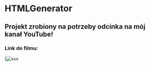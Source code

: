 # HTMLGenerator

## Projekt zrobiony na potrzeby odcinka na mój kanał YouTube!
### Link do filmu:
[![xxx](xxx)
